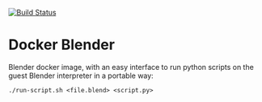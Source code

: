 [![Build Status](https://travis-ci.com/render-ninja/docker-blender.svg?branch=master)](https://travis-ci.com/render-ninja/docker-blender)

# Docker Blender
Blender docker image, with an easy interface to run python scripts on the guest Blender interpreter in a portable way:

`./run-script.sh <file.blend> <script.py>`

